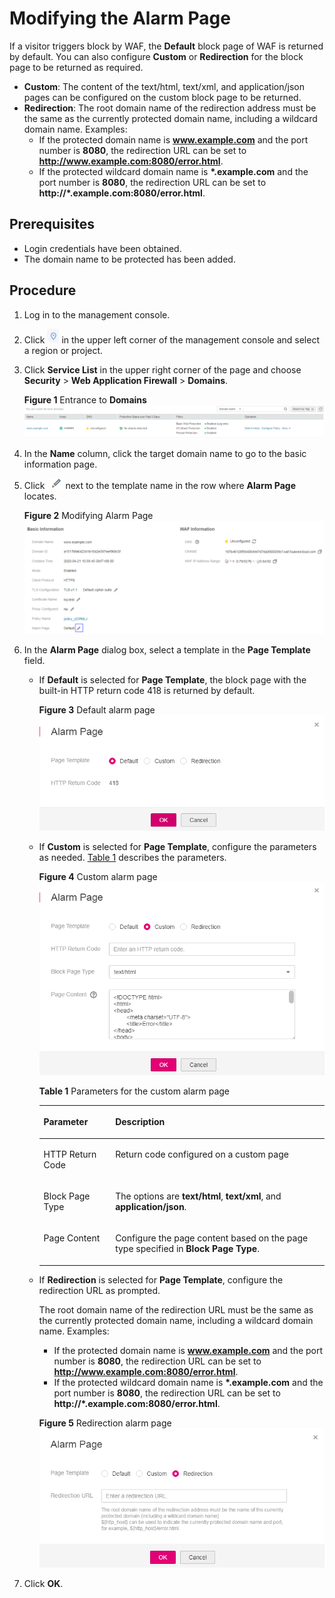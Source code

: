 # Modifying the Alarm Page<a name="waf_01_0094"></a>

If a visitor triggers block by WAF, the  **Default**  block page of WAF is returned by default. You can also configure  **Custom**  or  **Redirection**  for the block page to be returned as required.

-   **Custom**: The content of the text/html, text/xml, and application/json pages can be configured on the custom block page to be returned.
-   **Redirection**: The root domain name of the redirection address must be the same as the currently protected domain name, including a wildcard domain name. Examples:
    -   If the protected domain name is  **www.example.com**  and the port number is  **8080**, the redirection URL can be set to  **http://www.example.com:8080/error.html**.
    -   If the protected wildcard domain name is  **\*.example.com**  and the port number is  **8080**, the redirection URL can be set to  **http://\*.example.com:8080/error.html**.


## Prerequisites<a name="section5903171661012"></a>

-   Login credentials have been obtained.
-   The domain name to be protected has been added.

## Procedure<a name="section20611115122612"></a>

1.  Log in to the management console.
2.  Click  ![](figures/icon-region.png)  in the upper left corner of the management console and select a region or project.
3.  Click  **Service List**  in the upper right corner of the page and choose  **Security**  \>  **Web Application Firewall**  \>  **Domains**.

    **Figure  1**  Entrance to  **Domains**<a name="waf_01_0093_fig1174417294716"></a>  
    ![](figures/entrance-to-domains.png "entrance-to-domains")

4.  In the  **Name**  column, click the target domain name to go to the basic information page.
5.  Click  ![](figures/icon-edit.png)  next to the template name in the row where  **Alarm Page**  locates.

    **Figure  2**  Modifying Alarm Page<a name="fig812323482919"></a>  
    ![](figures/modifying-alarm-page.png "modifying-alarm-page")

6.  In the  **Alarm Page**  dialog box, select a template in the  **Page Template**  field.
    -   If  **Default**  is selected for  **Page Template**, the block page with the built-in HTTP return code 418 is returned by default.

        **Figure  3**  Default alarm page<a name="fig68101714381"></a>  
        ![](figures/default-alarm-page.png "default-alarm-page")

    -   If  **Custom**  is selected for  **Page Template**, configure the parameters as needed.  [Table 1](#table292835123913)  describes the parameters.

        **Figure  4**  Custom alarm page<a name="fig1539442518417"></a>  
        ![](figures/custom-alarm-page.png "custom-alarm-page")

        **Table  1**  Parameters for the custom alarm page

        <a name="table292835123913"></a>
        <table><thead align="left"><tr id="row99363543912"><th class="cellrowborder" valign="top" width="25.1%" id="mcps1.2.3.1.1"><p id="p1993135173911"><a name="p1993135173911"></a><a name="p1993135173911"></a>Parameter</p>
        </th>
        <th class="cellrowborder" valign="top" width="74.9%" id="mcps1.2.3.1.2"><p id="p17931335163911"><a name="p17931335163911"></a><a name="p17931335163911"></a>Description</p>
        </th>
        </tr>
        </thead>
        <tbody><tr id="row393153518398"><td class="cellrowborder" valign="top" width="25.1%" headers="mcps1.2.3.1.1 "><p id="p1993535103916"><a name="p1993535103916"></a><a name="p1993535103916"></a>HTTP Return Code</p>
        </td>
        <td class="cellrowborder" valign="top" width="74.9%" headers="mcps1.2.3.1.2 "><p id="p1527203518403"><a name="p1527203518403"></a><a name="p1527203518403"></a>Return code configured on a custom page</p>
        </td>
        </tr>
        <tr id="row79333533913"><td class="cellrowborder" valign="top" width="25.1%" headers="mcps1.2.3.1.1 "><p id="p109312352399"><a name="p109312352399"></a><a name="p109312352399"></a>Block Page Type</p>
        </td>
        <td class="cellrowborder" valign="top" width="74.9%" headers="mcps1.2.3.1.2 "><p id="p09353543918"><a name="p09353543918"></a><a name="p09353543918"></a>The options are <strong id="b1564017280298"><a name="b1564017280298"></a><a name="b1564017280298"></a>text/html</strong>, <strong id="b13641152815295"><a name="b13641152815295"></a><a name="b13641152815295"></a>text/xml</strong>, and <strong id="b15641102852912"><a name="b15641102852912"></a><a name="b15641102852912"></a>application/json</strong>.</p>
        </td>
        </tr>
        <tr id="row1993143514399"><td class="cellrowborder" valign="top" width="25.1%" headers="mcps1.2.3.1.1 "><p id="p1593203517393"><a name="p1593203517393"></a><a name="p1593203517393"></a>Page Content</p>
        </td>
        <td class="cellrowborder" valign="top" width="74.9%" headers="mcps1.2.3.1.2 "><p id="p6931735163918"><a name="p6931735163918"></a><a name="p6931735163918"></a>Configure the page content based on the page type specified in <strong id="b1733203308"><a name="b1733203308"></a><a name="b1733203308"></a>Block Page Type</strong>.</p>
        </td>
        </tr>
        </tbody>
        </table>

    -   If  **Redirection**  is selected for  **Page Template**, configure the redirection URL as prompted.

        The root domain name of the redirection URL must be the same as the currently protected domain name, including a wildcard domain name. Examples:

        -   If the protected domain name is  **www.example.com**  and the port number is  **8080**, the redirection URL can be set to  **http://www.example.com:8080/error.html**.
        -   If the protected wildcard domain name is  **\*.example.com**  and the port number is  **8080**, the redirection URL can be set to  **http://\*.example.com:8080/error.html**.

        **Figure  5**  Redirection alarm page<a name="fig08821956121618"></a>  
        ![](figures/redirection-alarm-page.png "redirection-alarm-page")

7.  Click  **OK**.


